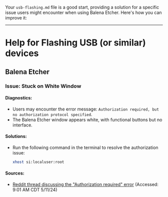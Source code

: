 Your `usb-flashing.md` file is a good start, providing a solution for a specific issue users might encounter when using Balena Etcher. Here's how you can improve it:

---

# Help for Flashing USB (or similar) devices

## Balena Etcher

### Issue: Stuck on White Window

#### Diagnostics:
- Users may encounter the error message: `Authorization required, but no authorization protocol specified`.
- The Balena Etcher window appears white, with functional buttons but no interface.

#### Solutions:
- Run the following command in the terminal to resolve the authorization issue:
  ```bash
  xhost si:localuser:root
  ```

#### Sources:
- [Reddit thread discussing the "Authorization required" error](https://www.reddit.com/r/linux4noobs/comments/lu1plx/hi_i_get_this_authorization_required_but_no/) (Accessed: 9:01 AM CDT 5/11/24)
